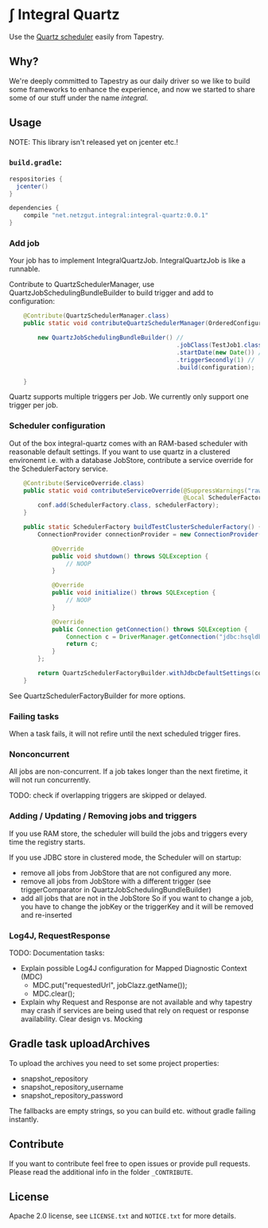 # ∫ Integral Quartz

Use the [Quartz scheduler](http://www.quartz-scheduler.org/) easily from Tapestry.

## Why?

We're deeply committed to Tapestry as our daily driver so we like to build some
frameworks to enhance the experience, and now we started to share some of our
stuff under the name _integral_.

## Usage

NOTE: This library isn't released yet on jcenter etc.!

### `build.gradle`:
```groovy
respositories {
  jcenter()
}

dependencies {
    compile "net.netzgut.integral:integral-quartz:0.0.1"
}
```

### Add job

Your job has to implement IntegralQuartzJob. IntegralQuartzJob is like a runnable.

Contribute to QuartzSchedulerManager, use QuartzJobSchedulingBundleBuilder to build trigger and add to configuration:

```java
    @Contribute(QuartzSchedulerManager.class)
    public static void contributeQuartzSchedulerManager(OrderedConfiguration<JobSchedulingBundle> configuration) {

        new QuartzJobSchedulingBundleBuilder() //
                                               .jobClass(TestJob1.class) //
                                               .startDate(new Date()) //
                                               .triggerSecondly(1) //
                                               .build(configuration);

    }
```

Quartz supports multiple triggers per Job. We currently only support one trigger per job.

### Scheduler configuration

Out of the box integral-quartz comes with an RAM-based scheduler with reasonable default settings. If you want to use
quartz in a clustered environemt i.e. with a database JobStore, contribute a service override for the SchedulerFactory
service.

```java
    @Contribute(ServiceOverride.class)
    public static void contributeServiceOverride(@SuppressWarnings("rawtypes") MappedConfiguration<Class, Object> conf,
                                                 @Local SchedulerFactory schedulerFactory) {
        conf.add(SchedulerFactory.class, schedulerFactory);
    }

    public static SchedulerFactory buildTestClusterSchedulerFactory() {
        ConnectionProvider connectionProvider = new ConnectionProvider() {

            @Override
            public void shutdown() throws SQLException {
                // NOOP
            }

            @Override
            public void initialize() throws SQLException {
                // NOOP
            }

            @Override
            public Connection getConnection() throws SQLException {
                Connection c = DriverManager.getConnection("jdbc:hsqldb:mem:mymemdb", "SA", "");
                return c;
            }
        };

        return QuartzSchedulerFactoryBuilder.withJdbcDefaultSettings(connectionProvider).build();
    }
```

See QuartzSchedulerFactoryBuilder for more options.

### Failing tasks

When a task fails, it will not refire until the next scheduled trigger fires.

### Nonconcurrent

All jobs are non-concurrent. If a job takes longer than the next firetime, it will not run concurrently.

TODO: check if overlapping triggers are skipped or delayed. 

### Adding / Updating / Removing jobs and triggers

If you use RAM store, the scheduler will build the jobs and triggers every time the registry starts.

If you use JDBC store in clustered mode, the Scheduler will on startup:
 - remove all jobs from JobStore that are not configured any more.
 - remove all jobs from JobStore with a different trigger (see triggerComparator in QuartzJobSchedulingBundleBuilder)
 - add all jobs that are not in the JobStore
So if you want to change a job, you have to change the jobKey or the triggerKey and it will be removed and re-inserted

### Log4J, RequestResponse

TODO: Documentation tasks:
 - Explain possible Log4J configuration for Mapped Diagnostic Context (MDC)
   - MDC.put("requestedUrl", jobClazz.getName());
   - MDC.clear();
 - Explain why Request and Response are not available and why tapestry may crash if services are being used that rely on
   request or response availability. Clear design vs. Mocking
   

## Gradle task uploadArchives

To upload the archives you need to set some project properties:

- snapshot_repository
- snapshot_repository_username
- snapshot_repository_password

The fallbacks are empty strings, so you can build etc. without gradle failing instantly.


## Contribute

If you want to contribute feel free to open issues or provide pull requests. Please read the additional info in the folder `_CONTRIBUTE`.


## License

Apache 2.0 license, see `LICENSE.txt` and `NOTICE.txt` for more details.
